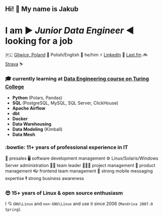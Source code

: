 ## Hi! 👋 My name is Jakub

# I am ▶️ *Junior Data Engineer* ◀️ **looking for a job**
:poland: [Gliwice, Poland](https://www.openstreetmap.org/relation/2103532) 💬 Polish/English 🧔 he/him ⚡ [LinkedIn](https://www.linkedin.com/in/jkluz/) 🎵 [Last.fm](https://www.last.fm/user/wolfshade666) 🚲 [Strava](https://www.strava.com/athletes/102814613) ⛷️

### 🎓 currently learning at [Data Engineering course on Turing College](https://www.turingcollege.com/data-engineering)
* **Python** (Polars, Pandas)
* **SQL** (PostgreSQL, MySQL, SQL Server, ClickHouse)
* **Apache Airflow**
* **dbt**
* **Docker**
* **Data Warehousing**
* **Data Modeling** (Kimball)
* **Data Mesh**

### :bowtie: 11+ years of professional experience in IT
👔 presales 🖥️ software development management ⚙️ Linux/Solaris/Windows Server administration 🤷‍♂️  team leader 🧑‍🤝‍🧑 project management 🤔 product management 👓 frontend team management 📲 strong mobile messaging expertise 🕴️ strong business awareness

### 😎 15+ years of Linux & open source enthusiasm
I 💘 `GNU\Linux` and `non-GNU\Linux` and use it since 2006 (`Mandriva 2007.0 Spring`).
